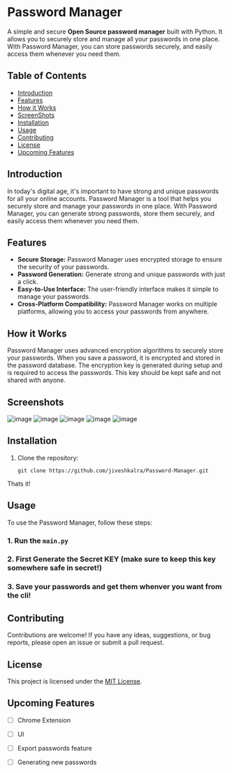 # Password Manager

A simple and secure **Open Source password manager** built with Python. It allows you to securely store and manage all your passwords in one place. With Password Manager, you can store passwords securely, and easily access them whenever you need them.

## Table of Contents

- [Introduction](#introduction)
- [Features](#features)
- [How it Works](#how-it-works)
- [ScreenShots](#screenshots)
- [Installation](#installation)
- [Usage](#usage)
- [Contributing](#contributing)
- [License](#license)
- [Upcoming Features](#upcoming-features)

## Introduction

In today's digital age, it's important to have strong and unique passwords for all your online accounts. Password Manager is a tool that helps you securely store and manage your passwords in one place. With Password Manager, you can generate strong passwords, store them securely, and easily access them whenever you need them.

## Features

- **Secure Storage:** Password Manager uses encrypted storage to ensure the security of your passwords.
- **Password Generation:** Generate strong and unique passwords with just a click.
- **Easy-to-Use Interface:** The user-friendly interface makes it simple to manage your passwords.
- **Cross-Platform Compatibility:** Password Manager works on multiple platforms, allowing you to access your passwords from anywhere.

## How it Works

Password Manager uses advanced encryption algorithms to securely store your passwords. When you save a password, it is encrypted and stored in the password database. The encryption key is generated during setup and is required to access the passwords. This key should be kept safe and not shared with anyone.  

## Screenshots 
![image](https://github.com/jiveshkalra/Password-Manager/assets/127482713/d5523005-5633-4b31-a637-0c2d566c9b35)
![image](https://github.com/jiveshkalra/Password-Manager/assets/127482713/015de09a-e448-48d4-8cb2-588c10bd4d4a)
![image](https://github.com/jiveshkalra/Password-Manager/assets/127482713/cc6c7708-fab0-49f6-9d1e-12b9f803c2ec) 
![image](https://github.com/jiveshkalra/Password-Manager/assets/127482713/eddb368e-e6ce-4a15-9878-0435c75a1935)
![image](https://github.com/jiveshkalra/Password-Manager/assets/127482713/0610b855-ff88-4e85-a94d-381151fb3704)

 
## Installation

1. Clone the repository:

    ```shell
    git clone https://github.com/jiveshkalra/Password-Manager.git
    ``` 
    
Thats it!

## Usage

To use the Password Manager, follow these steps:

### 1. Run the `main.py`
### 2. First Generate the Secret KEY (make sure to keep this key somewhere safe in secret!)
### 3. Save your passwords and get them whenver you want from the cli! 

## Contributing

Contributions are welcome! If you have any ideas, suggestions, or bug reports, please open an issue or submit a pull request.

## License

This project is licensed under the [MIT License](LICENSE).

## Upcoming Features
- [ ] Chrome Extension 
- [ ] UI
- [ ] Export passwords feature  
- [ ] Generating new passwords
 